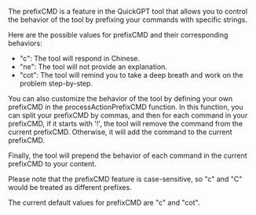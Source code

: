 The prefixCMD is a feature in the QuickGPT tool that allows you to control the behavior of the tool by prefixing your commands with specific strings.

Here are the possible values for prefixCMD and their corresponding behaviors:

- "c": The tool will respond in Chinese.
- "ne": The tool will not provide an explanation.
- "cot": The tool will remind you to take a deep breath and work on the problem step-by-step.

You can also customize the behavior of the tool by defining your own prefixCMD in the processActionPrefixCMD function. In this function, you can split your prefixCMD by commas, and then for each command in your prefixCMD, if it starts with '!', the tool will remove the command from the current prefixCMD. Otherwise, it will add the command to the current prefixCMD.

Finally, the tool will prepend the behavior of each command in the current prefixCMD to your content.

Please note that the prefixCMD feature is case-sensitive, so "c" and "C" would be treated as different prefixes.

The current default values for prefixCMD are "c" and "cot".
